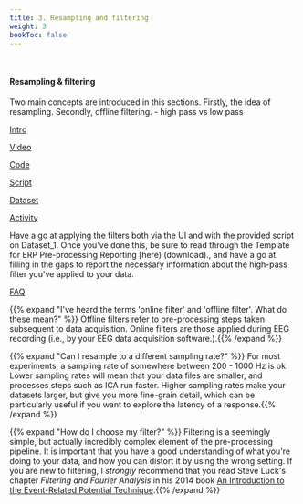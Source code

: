 ```yaml
---
title: 3. Resampling and filtering
weight: 3
bookToc: false
---
```

<br>

#### Resampling & filtering

Two main concepts are introduced in this sections. Firstly, the idea of resampling. Secondly, offline filtering. - high pass vs low pass

<u> Intro</u>

<u> Video</u>

<u> Code</u>

<u> Script</u>

<u> Dataset</u>

<u> Activity</u>

Have a go at applying the filters both via the UI and with the provided script on Dataset_1. Once you've done this, be sure to read through the Template for ERP Pre-processing Reporting [here) (download)., and have a go at filling in the gaps to report the necessary information about the high-pass filter you've applied to your data.

<u>FAQ</u>

{{% expand "I've heard the terms 'online filter' and 'offline filter'. What do these mean?" %}}
Offline filters refer to pre-processing steps taken subsequent to data acquisition. Online filters are those applied during EEG recording (i.e., by your EEG data acquisition software.).{{% /expand %}}

{{% expand "Can I resample to a different sampling rate?" %}}
For most experiments, a sampling rate of somewhere between 200 - 1000 Hz is ok. Lower sampling rates will mean that your data files are smaller, and processes steps such as ICA run faster. Higher sampling rates make your datasets larger, but give you more fine-grain detail, which can be particularly useful if you want to explore the latency of a response.{{% /expand %}}

{{% expand "How do I choose my filter?" %}}
Filtering is a seemingly simple, but actually incredibly complex element of the pre-processing pipeline. It is important that you have a good understanding of what you're doing to your data, and how you can distort it by using the wrong setting. If you are new to filtering, I *strongly* recommend that you read Steve Luck's chapter *Filtering and Fourier Analysis* in his 2014 book [An Introduction to the Event-Related Potential Technique](https://mitpress.mit.edu/9780262525855/an-introduction-to-the-event-related-potential-technique/).{{% /expand %}}